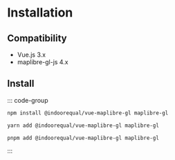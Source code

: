 # Installation

## Compatibility

- Vue.js 3.x
- maplibre-gl-js 4.x

## Install


::: code-group

```sh [npm]
npm install @indoorequal/vue-maplibre-gl maplibre-gl
```

```sh [yarn]
yarn add @indoorequal/vue-maplibre-gl maplibre-gl
```

```sh [pnpm]
pnpm add @indoorequal/vue-maplibre-gl maplibre-gl
```

:::

